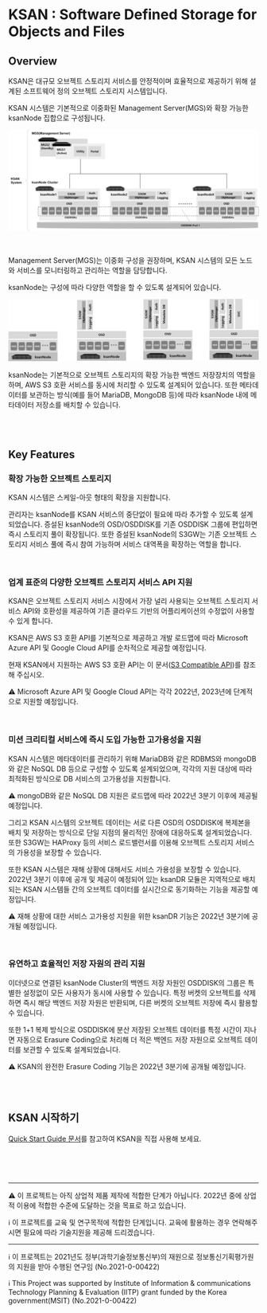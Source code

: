 # KSAN : Software Defined Storage for Objects and Files

## Overview

KSAN은 대규모 오브젝트 스토리지 서비스를 안정적이며 효율적으로 제공하기 위해 설계된 소프트웨어 정의 오브젝트 스토리지 시스템입니다.

KSAN 시스템은 기본적으로 이중화된 Management Server(MGS)와 확장 가능한 ksanNode 집합으로 구성됩니다.

![](images/ksansystem.png)

<br>

Management Server(MGS)는 이중화 구성을 권장하며, KSAN 시스템의 모든 노드와 서비스를 모니터링하고 관리하는 역할을 담당합니다.

ksanNode는 구성에 따라 다양한 역할을 할 수 있도록 설계되어 있습니다.

![](images/ksannode.png)

ksanNode는 기본적으로 오브젝트 스토리지의 확장 가능한 백엔드 저장장치의 역할을 하며, AWS S3 호환 서비스를 동시에 처리할 수 있도록 설계되어 있습니다. 또한 메타데이터를 보관하는 방식(예를 들어 MariaDB, MongoDB 등)에 따라 ksanNode 내에 메타데이터 저장소를 배치할 수 있습니다.

<br><br>

## Key Features

### 확장 가능한 오브젝트 스토리지

KSAN 시스템은 스케일-아웃 형태의 확장을 지원합니다. 

관리자는 ksanNode를 KSAN 서비스의 중단없이 필요에 따라 추가할 수 있도록 설계되었습니다. 증설된 ksanNode의 OSD/OSDDISK를 기존 OSDDISK 그룹에 편입하면 즉시 스토리지 풀이 확장됩니다. 또한 증설된 ksanNode의 S3GW는 기존 오브젝트 스토리지 서비스 풀에 즉시 참여 가능하며 서비스 대역폭을 확장하는 역할을 합니다.

<br>

### 업계 표준의 다양한 오브젝트 스토리지 서비스 API 지원

KSAN은 오브젝트 스토리지 서비스 시장에서 가장 널리 사용되는 오브젝트 스토리지 서비스 API와 호환성을 제공하여 기존 클라우드 기반의 어플리케이션의 수정없이 사용할 수 있게 합니다.

KSAN은 AWS S3 호환 API를 기본적으로 제공하고 개발 로드맵에 따라 Microsoft Azure API 및 Google Cloud API를 순차적으로 제공할 예정입니다.

현재 KSAN에서 지원하는 AWS S3 호환 API는 이 문서([S3 Compatible API](docs/s3-compatible-api.pdf))를 참조해 주십시오.

:warning: Microsoft Azure API 및 Google Cloud API는 각각 2022년, 2023년에 단계적으로 지원할 예정입니다.

<br>

### 미션 크리티컬 서비스에 즉시 도입 가능한 고가용성을 지원

KSAN 시스템은 메타데이터를 관리하기 위해 MariaDB와 같은 RDBMS와 mongoDB와 같은 NoSQL DB 등으로 구성할 수 있도록 설계되었으며, 각각의 지원 대상에 따라 최적화된 방식으로 DB 서비스의 고가용성을 지원합니다.

:warning: mongoDB와 같은 NoSQL DB 지원은 로드맵에 따라 2022년 3분기 이후에 제공될 예정입니다.

그리고 KSAN 시스템의 오브젝트 데이터는 서로 다른 OSD의 OSDDISK에 복제본을 배치 및 저장하는 방식으로 단일 지점의 물리적인 장애에 대응하도록 설계되었습니다. 또한 S3GW는 HAProxy 등의 서비스 로드밸런서를 이용해 오브젝트 스토리지 서비스의 가용성을 보장할 수 있습니다.

또한 KSAN 시스템은 재해 상황에 대해서도 서비스 가용성을 보장할 수 있습니다. 2022년 3분기 이후에 공개 및 제공이 예정되어 있는 ksanDR 모듈은 지역적으로 배치되는 KSAN 시스템들 간의 오브젝트 데이터를 실시간으로 동기화하는 기능을 제공할 예정입니다.

:warning: 재해 상황에 대한 서비스 고가용성 지원을 위한 ksanDR 기능은 2022년 3분기에 공개될 예정입니다.

<br>

### 유연하고 효율적인 저장 자원의 관리 지원

이더넷으로 연결된 ksanNode Cluster의 백엔드 저장 자원인 OSDDISK의 그룹은 특별한 설정없이 모든 사용자가 동시에 사용할 수 있습니다. 특정 버켓의 오브젝트를 삭제하면 즉시 해당 백엔드 저장 자원은 반환되며, 다른 버켓의 오브젝트 저장에 즉시 활용할 수 있습니다.

또한 1+1 복제 방식으로 OSDDISK에 분산 저장된 오브젝트 데이터를 특정 시간이 지나면 자동으로 Erasure Coding으로 처리해 더 적은 백엔드 저장 자원으로 오브젝트 데이터를 보관할 수 있도록 설계되었습니다.

:warning: KSAN의 완전한 Erasure Coding 기능은 2022년 3분기에 공개될 예정입니다.

<br><br>

## KSAN 시작하기

[Quick Start Guide 문서](docs/QUICKSTART.md)를 참고하여 KSAN을 직접 사용해 보세요.


<br><br><br>

---

⚠️ 이 프로젝트는 아직 상업적 제품 제작에 적합한 단계가 아닙니다. 2022년 중에 상업적 이용에 적합한 수준에 도달하는 것을 목표로 하고 있습니다.

ℹ️ 이 프로젝트를 교육 및 연구목적에 적합한 단계입니다. 교육에 활용하는 경우 연락해주시면 필요에 따라 기술지원을 제공해 드리겠습니다.

---

ℹ️ 이 프로젝트는 2021년도 정부(과학기술정보통신부)의 재원으로 정보통신기획평가원의 지원을 받아 수행된 연구임 (No.2021-0-00422)

ℹ️ This Project was supported by Institute of Information & communications Technology Planning & Evaluation (IITP) grant funded by the Korea government(MSIT) (No.2021-0-00422)

